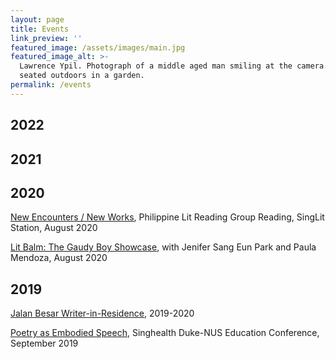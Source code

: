 ```yaml
---
layout: page
title: Events
link_preview: ''
featured_image: /assets/images/main.jpg
featured_image_alt: >-
  Lawrence Ypil. Photograph of a middle aged man smiling at the camera. He is
  seated outdoors in a garden.
permalink: /events
---
```


## 2022

## 2021

## 2020

[New Encounters / New Works](https://www.facebook.com/SingLitStation/videos/729452287613287), Philippine Lit Reading Group Reading, SingLit Station, August 2020

[Lit Balm: The Gaudy Boy Showcase](https://www.facebook.com/watch/?v=246145516392970), with Jenifer Sang Eun Park and Paula Mendoza, August 2020

## 2019

[Jalan Besar Writer-in-Residence](https://www.singlitstation.com/fellowship), 2019-2020

[Poetry as Embodied Speech](https://web.archive.org/web/20190805223441/https://www.academic-medicine.edu.sg/educationconference2019/symposium/health-and-the-humanities-music-arts-and-poetry), Singhealth Duke-NUS Education Conference, September 2019

